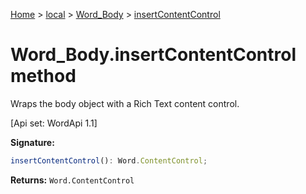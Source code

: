 [Home](./index) &gt; [local](local.md) &gt; [Word\_Body](local.word_body.md) &gt; [insertContentControl](local.word_body.insertcontentcontrol.md)

# Word\_Body.insertContentControl method

Wraps the body object with a Rich Text content control. 

 \[Api set: WordApi 1.1\]

**Signature:**
```javascript
insertContentControl(): Word.ContentControl;
```
**Returns:** `Word.ContentControl`

